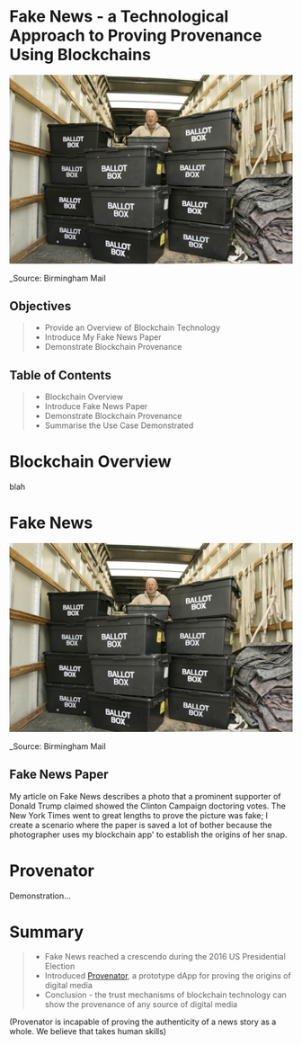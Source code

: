 # Fake News - a Technological Approach to Proving Provenance Using Blockchains

![](images/sheldonElection.jpg)

_Source: Birmingham Mail

## Objectives

> + Provide an Overview of Blockchain Technology
> + Introduce My Fake News Paper
> + Demonstrate Blockchain Provenance

## Table of Contents

> + Blockchain Overview
> + Introduce Fake News Paper
> + Demonstrate Blockchain Provenance
> + Summarise the Use Case Demonstrated

# Blockchain Overview

blah

# Fake News

![](images/sheldonElection.jpg)

_Source: Birmingham Mail

## Fake News Paper

My article on Fake News describes a photo that a prominent supporter of Donald Trump claimed showed the Clinton Campaign doctoring votes. The New York Times went to great lengths to prove the picture was fake; I create a scenario where the paper is saved a lot of bother because the photographer uses my blockchain app' to establish the origins of her snap.

# Provenator

Demonstration...

# Summary

> + Fake News reached a crescendo during the 2016 US Presidential Election
> + Introduced [Provenator](https://github.com/glowkeeper/Provenator), a prototype dApp for proving the origins of digital media
> + Conclusion - the trust mechanisms of blockchain technology can show the provenance of any source of digital media

(Provenator is incapable of proving the authenticity of a news story as a whole. We believe that takes human skills)
